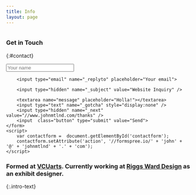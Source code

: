 ```yaml
---
title: Info
layout: page
---
```

<div class="grid">

<div class="col-1-3 hide-on-mobile"><img src="{{ site.cdn_path}}/profile.png" alt="">

### Get in Touch
{:#contact}

<input type="text" name="name" placeholder="Your name">

        <input type="email" name="_replyto" placeholder="Your email">

        <input type="hidden" name="_subject" value="Website Inquiry" />

        <textarea name="message" placeholder="Holla!"></textarea>
        <input type="text" name="_gotcha" style="display:none" />
        <input type="hidden" name="_next" value="//www.johnmtlnd.com/thanks" />
        <input  class="button" type="submit" value="Send">
    </form>
    <script>
        var contactform =  document.getElementById('contactform');
        contactform.setAttribute('action', '//formspree.io/' + 'john' + '@' + 'johnmtlnd' + '.' + 'com');
    </script>

</div>

<div class="col-2-3">

### Formed at [VCUarts](http://www.arts.vcu.edu). Currently working at [Riggs Ward Design](http://www.riggsward.com) as an exhibit designer. <script language="JavaScript">var Quotation=new Array() <pre data-md-type="spec"><code> Quotation[0] = &quot;Gazes at the stars &lt;small&gt;when I can see them&lt;/small&gt;.&quot;; Quotation[1] = &quot;Loves pizza.&quot;; Quotation[2] = &quot;Sits too close to the screen.&quot;; Quotation[3] = &quot;Wears socks with sandals.&quot;; Quotation[4] = &quot;Bikes to work.&quot;; var Q = Quotation.length; var whichQuotation=Math.round(Math.random()<em>(Q-1)); function showQuotation(){document.write(Quotation[whichQuotation]);} showQuotation(); &lt;/script&gt; &lt;/h3&gt; &lt;h3 class=&quot;intro-text&quot;&gt;I am a designer living and working in Richmond, VA exploring the world of pixels and bits from my desk.&lt;/h3&gt; &lt;p&gt;I have freelanced since high school in 2012 for a variety of small, local clients. I help people communicate their ideas on the web, in print, in logos, and in the world. I have a deep appreciation for home, space-making, typography, and design systems. You can find me at &lt;a href=&quot;<a href="http://lamplightercoffee.com">http://lamplightercoffee.com</a>&quot;&gt;Lamplighter Roasting Company&lt;/a&gt; reading &quot;&lt;script language=&quot;JavaScript&quot;&gt; var Quotation=new Array() Quotation[0] = &quot;&lt;a href='<a href="https://blog.prototypr.io/the-value-of-multi-typeface-design-ccd67227b0ee#.3aefrunpf">https://blog.prototypr.io/the-value-of-multi-typeface-design-ccd67227b0ee#.3aefrunpf</a>'&gt;The Value of Multi Typeface Design&lt;/a&gt;&quot;; Quotation[1] = &quot;&lt;a href='<a href="https://m.signalvnoise.com/why-i-love-ugly-messy-interfaces-and-you-probably-do-too-edff4a896a83#.jt1lvb4d0">https://m.signalvnoise.com/why-i-love-ugly-messy-interfaces-and-you-probably-do-too-edff4a896a83#.jt1lvb4d0</a>'&gt;Why I Love Messy Interfaces&lt;/a&gt;&quot;; var Q = Quotation.length; var whichQuotation=Math.round(Math.random()</em>(Q-1)); function showQuotation(){document.write(Quotation[whichQuotation]);} showQuotation(); &lt;/script&gt;.&quot;&lt;/p&gt; &lt;small&gt;&lt;p&gt;Looking to start a project together? Got questions? Just want to shoot the breeze? Compose a finely worded email and let's start a &lt;a <a href="mailto:href=%22mailto:john@johnmtlnd.com">href=&quot;mailto:john@johnmtlnd.com</a>&quot;&gt;Gmail&lt;/a&gt; thread!&lt;/p&gt;&lt;/small&gt; &lt;a href=&quot;{{ site.cdn_path }}/john-maitland_resume.pdf&quot;&gt;Resume&lt;/a&gt; &lt;hr&gt; &lt;h3&gt;On The Web&lt;/h3&gt; &lt;ul class=&quot;social&quot;&gt; {% for network in site.social %} &lt;li&gt; &lt;a href=&quot;{{ network.url }}&quot;&gt; {{ network.title }} &lt;/a&gt; &lt;/li&gt; {% endfor %} &lt;/ul&gt; &lt;br /&gt;&lt;br /&gt; &lt;p&gt;{{ site.credits }}&lt;/p&gt; </code></pre> </div> </div></script>
{:.intro-text}

</div>

</div>
